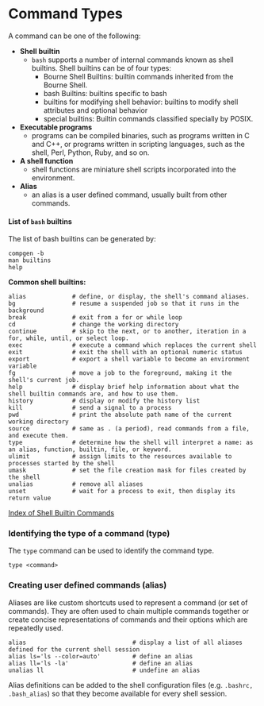 # Command Types

A command can be one of the following:
* **Shell builtin**
    * ```bash``` supports a number of internal commands known as shell builtins. Shell builtins can be of four types:
         * Bourne Shell Builtins: builtin commands inherited from the Bourne Shell.
         * bash Builtins: builtins specific to bash
         * builtins for modifying shell behavior: builtins to modify shell attributes and optional behavior
         * special builtins: Builtin commands classified specially by POSIX.
* **Executable programs**
    * programs can be compiled binaries, such as programs written in C and C++, or programs written in scripting languages, such as the shell, Perl, Python, Ruby, and so on.
* **A shell function**
    * shell functions are miniature shell scripts incorporated into the environment.
* **Alias**
    * an alias is a user defined command, usually built from other commands.

#### List of  ```bash``` builtins
The list of bash builtins can be generated by:
```console
compgen -b
man builtins
help
```
**Common shell builtins:**
```console
alias             # define, or display, the shell's command aliases.
bg                # resume a suspended job so that it runs in the background
break             # exit from a for or while loop
cd                # change the working directory
continue          # skip to the next, or to another, iteration in a for, while, until, or select loop.
exec              # execute a command which replaces the current shell
exit              # exit the shell with an optional numeric status
export            # export a shell variable to become an environment variable 
fg                # move a job to the foreground, making it the shell's current job.
help              # display brief help information about what the shell builtin commands are, and how to use them.
history           # display or modify the history list
kill              # send a signal to a process
pwd               # print the absolute path name of the current working directory
source            # same as . (a period), read commands from a file, and execute them.
type              # determine how the shell will interpret a name: as an alias, function, builtin, file, or keyword.
ulimit            # assign limits to the resources available to processes started by the shell
umask             # set the file creation mask for files created by the shell
unalias           # remove all aliases
unset             # wait for a process to exit, then display its return value
```
[Index of Shell Builtin Commands](https://www.gnu.org/software/bash/manual/html_node/Builtin-Index.html#Builtin-Index)

### Identifying the type of a command (type)

The ```type``` command can be used to identify the command type.
```console
type <command>
```

### Creating user defined commands (alias)
Aliases are like custom shortcuts used to represent a command (or set of commands). They are often used to chain multiple commands together or create concise representations of commands and their options which are repeatedly used.

```console
alias                              # display a list of all aliases defined for the current shell session
alias ls='ls --color=auto'         # define an alias
alias ll='ls -la'                  # define an alias
unalias ll                         # undefine an alias
```

Alias definitions can be added to the shell configuration files (e.g. ```.bashrc, .bash_alias```) so that they become available for every shell session.
